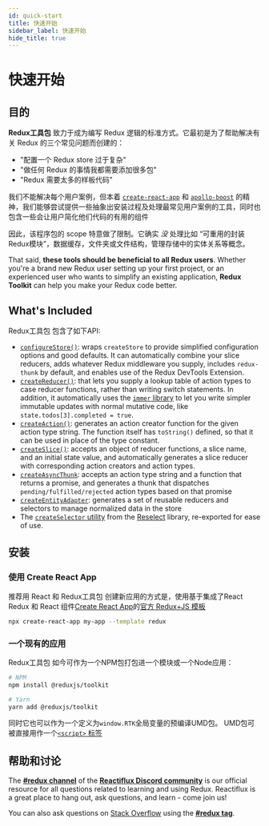 ```yaml
---
id: quick-start
title: 快速开始
sidebar_label: 快速开始
hide_title: true
---
```


# 快速开始

## 目的

**Redux工具包** 致力于成为编写 Redux 逻辑的标准方式。它最初是为了帮助解决有关 Redux 的三个常见问题而创建的：

- "配置一个 Redux store 过于复杂"
- "做任何 Redux 的事情我都需要添加很多包"
- "Redux 需要太多的样板代码"

我们不能解决每个用户案例，但本着 [`create-react-app`](https://github.com/facebook/create-react-app) 和 [`apollo-boost`](https://dev-blog.apollodata.com/zero-config-graphql-state-management-27b1f1b3c2c3) 的精神，我们能够尝试提供一些抽象出安装过程及处理最常见用户案例的工具，同时也包含一些会让用户简化他们代码的有用的组件

因此，该程序包的 scope 特意做了限制。它确实 _没_ 处理比如 “可重用的封装Redux模块”，数据缓存，文件夹或文件结构，管理存储中的实体关系等概念。

That said, **these tools should be beneficial to all Redux users**. Whether you're a brand new Redux user setting up your
first project, or an experienced user who wants to simplify an existing application, **Redux Toolkit** can help
you make your Redux code better.

## What's Included

Redux工具包 包含了如下API:

- [`configureStore()`](../api/configureStore.mdx): wraps `createStore` to provide simplified configuration options and good defaults. It can automatically combine your slice reducers, adds whatever Redux middleware you supply, includes `redux-thunk` by default, and enables use of the Redux DevTools Extension.
- [`createReducer()`](../api/createReducer.mdx): that lets you supply a lookup table of action types to case reducer functions, rather than writing switch statements. In addition, it automatically uses the [`immer` library](https://github.com/mweststrate/immer) to let you write simpler immutable updates with normal mutative code, like `state.todos[3].completed = true`.
- [`createAction()`](../api/createAction.mdx): generates an action creator function for the given action type string. The function itself has `toString()` defined, so that it can be used in place of the type constant.
- [`createSlice()`](../api/createSlice.mdx): accepts an object of reducer functions, a slice name, and an initial state value, and automatically generates a slice reducer with corresponding action creators and action types.
- [`createAsyncThunk`](../api/createAsyncThunk.mdx): accepts an action type string and a function that returns a promise, and generates a thunk that dispatches `pending/fulfilled/rejected` action types based on that promise
- [`createEntityAdapter`](../api/createEntityAdapter.mdx): generates a set of reusable reducers and selectors to manage normalized data in the store
- The [`createSelector` utility](../api/createSelector.mdx) from the [Reselect](https://github.com/reduxjs/reselect) library, re-exported for ease of use.

## 安装

### 使用 Create React App

推荐用 React 和 Redux工具包 创建新应用的方式是，使用基于集成了React Redux 和 React 组件[Create React App](https://github.com/facebook/create-react-app)的[官方 Redux+JS 模板](https://github.com/reduxjs/cra-template-redux)

```sh
npx create-react-app my-app --template redux
```

### 一个现有的应用

Redux工具包 如今可作为一个NPM包打包进一个模块或一个Node应用：

```bash
# NPM
npm install @reduxjs/toolkit

# Yarn
yarn add @reduxjs/toolkit
```

同时它也可以作为一个定义为`window.RTK`全局变量的预编译UMD包。
UMD包可被直接用作一个[`<script>` 标签](https://unpkg.com/@reduxjs/toolkit/dist/redux-toolkit.umd.js)

## 帮助和讨论

The **[#redux channel](https://discord.gg/0ZcbPKXt5bZ6au5t)** of the **[Reactiflux Discord community](http://www.reactiflux.com)** is our official resource for all questions related to learning and using Redux. Reactiflux is a great place to hang out, ask questions, and learn - come join us!

You can also ask questions on [Stack Overflow](https://stackoverflow.com) using the **[#redux tag](https://stackoverflow.com/questions/tagged/redux)**.
